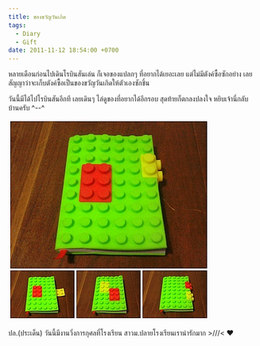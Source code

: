 ```yaml
---
title: ของขวัญวันเกิด
tags:
  - Diary
  - Gift
date: 2011-11-12 18:54:00 +0700
---
```


หลายเดือนก่อนไปเดินโรบินสันเล่น ก็เจอของแปลกๆ ที่อยากได้เยอะเลย แต่ไม่มีตังค์ซื้อซักอย่าง เลยสัญญาว่าจะเก็บตังค์ซื้อเป็นของขวัญวันเกิดให้ตัวเองซักชิ้น

วันนี้มีได้ไปโรบินสันอีกที เลยเดินๆ ไล่ดูของที่อยากได้อีกรอบ สุดท้ายก็ตกลงปลงใจ หยิบเจ้านี่กลับบ้านครับ ^--^

![](/images/bdgift.jpg)

ปล.(ประเด็น) วันนี้มีงานวิ่งการกุศลที่โรงเรียน สาวม.ปลายโรงเรียนเราน่ารักมาก >///< ♥
